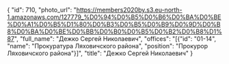 {
    "id": 710,
    "photo_url": "https://members2020by.s3.eu-north-1.amazonaws.com/127779_%D0%94%D0%B5%D0%B6%D0%BA%D0%BE%D0%A1%D0%B5%D1%80%D0%B3%D0%B5%D0%B9%D0%9D%D0%B8%D0%BA%D0%BE%D0%BB%D0%B0%D0%B5%D0%B2%D0%B8%D1%87",
    "full_name": "Дежко Сергей Николаевич",
    "offices": "[{\"id\": \"01-14\", \"name\": \"Прокуратура Ляховичского района\", \"position\": \"Прокурор Ляховичского района\"}]",
    "title": "Дежко Сергей Николаевич"
}